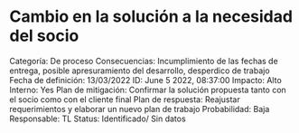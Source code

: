 # Cambio en la solución a la necesidad del socio

Categoría: De proceso
Consecuencias: Incumplimiento de las fechas de entrega, posible apresuramiento del desarrollo, desperdico de trabajo
Fecha de definición: 13/03/2022
ID: June 5 2022, 08:37:00
Impacto: Alto
Interno: Yes
Plan de mitigación: Confirmar la solución propuesta tanto con el socio como con el cliente final
Plan de respuesta: Reajustar requerimientos y elaborar un nuevo plan de trabajo
Probabilidad: Baja
Responsable: TL
Status: Identificado/ Sin datos